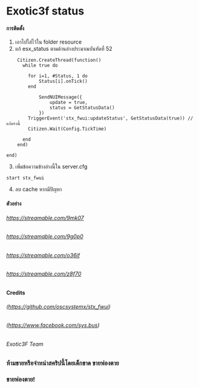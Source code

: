 # Exotic3f status
#### การติดตั้ง

1) เอาไปใส่ไว้ใน folder resource
2) แก้ esx_status ตามด้านล่างประมาณบันทัดที่ 52
```
	Citizen.CreateThread(function()
	  while true do

	  	for i=1, #Status, 1 do
	  		Status[i].onTick()
	  	end

			SendNUIMessage({
				update = true,
				status = GetStatusData()
			})
		TriggerEvent('stx_fwui:updateStatus', GetStatusData(true)) //แก้ตรงนี้
	    Citizen.Wait(Config.TickTime)

	  end
	end)

end)
```
3) เพิ่มข้อความข้างล่างนี้ใน server.cfg
```
start stx_fwui
```
4) ลบ cache หากมีปัญหา
#### ตัวอย่าง
###### https://streamable.com/9mk07
###### https://streamable.com/9g0p0
###### https://streamable.com/o36jf
###### https://streamable.com/z8f70
#### Credits
###### (https://github.com/oscsystemx/stx_fwui)
###### (https://www.facebook.com/sys.bus)
###### Exotic3F Team

### ห้ามขายหรือจำหน่าสคริปนี้โดยเด็กขาด ขายพ่องตาย
### ขายพ่องตาย!
